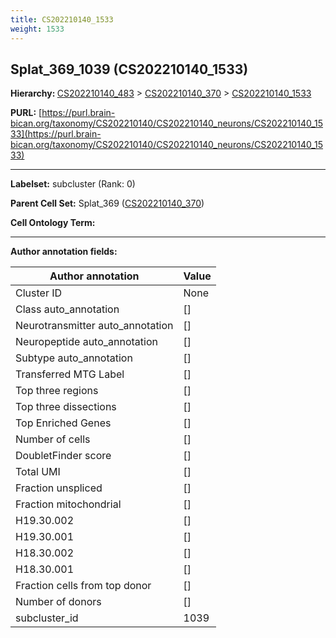 ```yaml
---
title: CS202210140_1533
weight: 1533
---
```

## Splat_369_1039 (CS202210140_1533)
<b>Hierarchy: </b>
[CS202210140_483](../CS202210140_483) >
[CS202210140_370](../CS202210140_370) >
[CS202210140_1533](../CS202210140_1533)

**PURL:** [https://purl.brain-bican.org/taxonomy/CS202210140/CS202210140_neurons/CS202210140_1533](https://purl.brain-bican.org/taxonomy/CS202210140/CS202210140_neurons/CS202210140_1533)

---


**Labelset:** subcluster (Rank: 0)

**Parent Cell Set:** Splat_369 ([CS202210140_370](../CS202210140_370))



**Cell Ontology Term:** 

[MARKER GENES.]: #


---

[TRANSFERRED ANNOTATIONS.]: #


[AUTHOR ANNOTATION FIELDS.]: #


**Author annotation fields:**

| Author annotation | Value |
|-------------------|-------|
|Cluster ID|None|
|Class auto_annotation|[]|
|Neurotransmitter auto_annotation|[]|
|Neuropeptide auto_annotation|[]|
|Subtype auto_annotation|[]|
|Transferred MTG Label|[]|
|Top three regions|[]|
|Top three dissections|[]|
|Top Enriched Genes|[]|
|Number of cells|[]|
|DoubletFinder score|[]|
|Total UMI|[]|
|Fraction unspliced|[]|
|Fraction mitochondrial|[]|
|H19.30.002|[]|
|H19.30.001|[]|
|H18.30.002|[]|
|H18.30.001|[]|
|Fraction cells from top donor|[]|
|Number of donors|[]|
|subcluster_id|1039|
